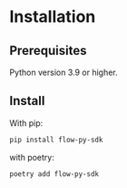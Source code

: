 # Installation

## Prerequisites

Python version 3.9 or higher.

## Install

With pip:

```sh
pip install flow-py-sdk
```

with poetry:

```sh
poetry add flow-py-sdk
```